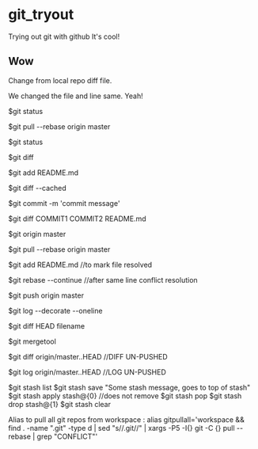 # git_tryout
Trying out git with github
It's cool!

## Wow
Change from local repo diff file.

We changed the file and line same. Yeah!

$git status

$git pull --rebase origin master

$git status

$git diff

$git add README.md

$git diff --cached

$git commit -m 'commit message'

$git diff COMMIT1 COMMIT2 README.md

$git origin master

$git pull --rebase origin master

$git add README.md //to mark file resolved

$git rebase --continue  //after same line conflict resolution

$git push origin master

$git log --decorate --oneline

$git diff HEAD filename

$git mergetool

$git diff origin/master..HEAD //DIFF UN-PUSHED

$git log origin/master..HEAD //LOG UN-PUSHED

$git stash list
$git stash save "Some stash message, goes to top of stash"
$git stash apply stash@{0} //does not remove
$git stash pop
$git stash drop stash@{1}
$git stash clear


Alias to pull all git repos from workspace :
alias gitpullall='workspace && find . -name ".git" -type d | sed "s/\/.git//" |  xargs -P5 -I{} git -C {} pull --rebase | grep "CONFLICT"'
